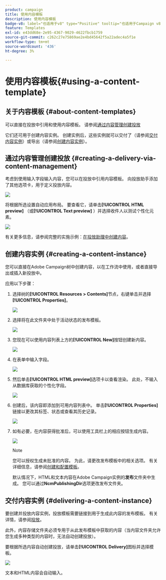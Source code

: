 ```yaml
---
product: campaign
title: 使用内容模板
description: 使用内容模板
badge-v8: label="也适用于v8" type="Positive" tooltip="也适用于Campaign v8"
feature: Templates
exl-id: e43dd68e-2e95-4367-9029-4622fbcb1759
source-git-commit: c262c27e75869ae2e4bd45642f5a22adec4a5f1e
workflow-type: tm+mt
source-wordcount: '436'
ht-degree: 3%

---
```


# 使用内容模板{#using-a-content-template}



## 关于内容模板 {#about-content-templates}

可以直接在投放中引用和使用内容模板。 请参阅[通过内容管理创建投放](#creating-a-delivery-via-content-management)

它们还可用于创建内容实例。 创建实例后，这些实例就可以交付了（请参阅[交付内容实例](#delivering-a-content-instance)）或导出（请参阅[创建内容实例](#creating-a-content-instance)）。

## 通过内容管理创建投放 {#creating-a-delivery-via-content-management}

考虑到使用输入字段输入内容，您可以在投放中引用内容模板。 向投放助手添加了其他选项卡，用于定义投放内容。

![](assets/s_ncs_content_deliver_a_content.png)

将根据所选设置自动应用布局。 要查看它，请单击&#x200B;**[!UICONTROL HTML preview]** （或&#x200B;**[!UICONTROL Text preview]** ）并选择收件人以测试个性化元素。

![](assets/s_ncs_content_deliver_a_content_html.png)

有关更多信息，请参阅完整的实施示例：[在投放助理中创建内容](use-case-creating-content-management.md#creating-content-in-the-delivery-assistant)。

## 创建内容实例 {#creating-a-content-instance}

您可以直接在Adobe Campaign树中创建内容，以在工作流中使用，或者直接导出或插入新投放中。

应用以下步骤：

1. 选择树的&#x200B;**[!UICONTROL Resources > Contents]**&#x200B;节点，右键单击并选择&#x200B;**[!UICONTROL Properties]**。

   ![](assets/s_ncs_content_folder_properties.png)

1. 选择将在此文件夹中处于活动状态的发布模板。

   ![](assets/s_ncs_content_folder_templates.png)

1. 您现在可以使用内容列表上方的&#x200B;**[!UICONTROL New]**&#x200B;按钮创建新内容。

   ![](assets/s_ncs_content_folder_create_a_template.png)

1. 在表单中输入字段。

   ![](assets/s_ncs_content_folder_use_a_template.png)

1. 然后单击&#x200B;**[!UICONTROL HTML preview]**&#x200B;选项卡以查看渲染。 此处，不输入从数据库获取的个性化字段。

   ![](assets/s_ncs_content_folder_use_a_template_preview.png)

1. 创建后，该内容即添加到可用内容列表中。 单击&#x200B;**[!UICONTROL Properties]**&#x200B;链接以更改其标签、状态或查看其历史记录。

   ![](assets/s_ncs_content_folder_template_properties.png)

1. 如有必要，在内容获得批准后，可以使用工具栏上的相应按钮生成内容。

   ![](assets/s_ncs_content_folder_template_generate.png)

   >[!NOTE]
   >
   >您可以授权生成未批准的内容。 为此，请更改发布模板中的相关选项。 有关详细信息，请参阅[创建和配置模板](publication-templates.md#creating-and-configuring-the-template)。

   默认情况下，HTML和文本内容在Adobe Campaign实例的&#x200B;**发布**&#x200B;文件夹中生成。 您可以通过&#x200B;**NcmPublishingDir**&#x200B;选项更改发布文件夹。

## 交付内容实例 {#delivering-a-content-instance}

要创建并投放内容实例，投放模板需要链接到用于生成此内容的发布模板。 有关详情，请参阅[投放](publication-templates.md#delivery)。

此外，内容存储文件夹必须专用于从此发布模板中获取的内容（当内容文件夹允许您生成多种类型的内容时，无法自动创建投放）。

要根据所选内容自动创建投放，请单击&#x200B;**[!UICONTROL Delivery]**&#x200B;图标并选择模板。

![](assets/s_ncs_content_folder_create_the_delivery.png)

文本和HTML内容会自动输入。
